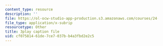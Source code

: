 ```yaml
---
content_type: resource
description: ''
file: https://ol-ocw-studio-app-production.s3.amazonaws.com/courses/24-912-black-matters-introduction-to-black-studies-spring-2017/cf07581461de7ce7037bb4a3fbd2e2c5_WGgH9wpDs5c.srt
file_type: application/x-subrip
resourcetype: Other
title: 3play caption file
uid: cf075814-61de-7ce7-037b-b4a3fbd2e2c5
---
```

